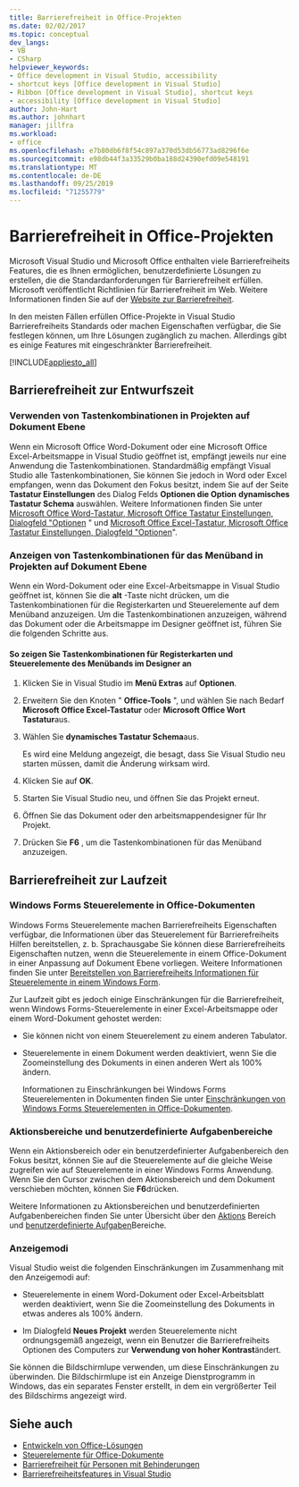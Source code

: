 ```yaml
---
title: Barrierefreiheit in Office-Projekten
ms.date: 02/02/2017
ms.topic: conceptual
dev_langs:
- VB
- CSharp
helpviewer_keywords:
- Office development in Visual Studio, accessibility
- shortcut keys [Office development in Visual Studio]
- Ribbon [Office development in Visual Studio], shortcut keys
- accessibility [Office development in Visual Studio]
author: John-Hart
ms.author: johnhart
manager: jillfra
ms.workload:
- office
ms.openlocfilehash: e7b80db6f8f54c897a370d53db56773ad8296f6e
ms.sourcegitcommit: e98db44f3a33529b0ba188d24390efd09e548191
ms.translationtype: MT
ms.contentlocale: de-DE
ms.lasthandoff: 09/25/2019
ms.locfileid: "71255779"
---
```

# <a name="accessibility-in-office-projects"></a>Barrierefreiheit in Office-Projekten

Microsoft Visual Studio und Microsoft Office enthalten viele Barrierefreiheits Features, die es Ihnen ermöglichen, benutzerdefinierte Lösungen zu erstellen, die die Standardanforderungen für Barrierefreiheit erfüllen. Microsoft veröffentlicht Richtlinien für Barrierefreiheit im Web. Weitere Informationen finden Sie auf der [Website zur Barrierefreiheit](http://go.microsoft.com/fwlink/?LinkID=37113).

In den meisten Fällen erfüllen Office-Projekte in Visual Studio Barrierefreiheits Standards oder machen Eigenschaften verfügbar, die Sie festlegen können, um Ihre Lösungen zugänglich zu machen. Allerdings gibt es einige Features mit eingeschränkter Barrierefreiheit.

[!INCLUDE[appliesto_all](../vsto/includes/appliesto-all-md.md)]

## <a name="accessibility-at-design-time"></a>Barrierefreiheit zur Entwurfszeit

### <a name="use-shortcut-keys-in-document-level-projects"></a>Verwenden von Tastenkombinationen in Projekten auf Dokument Ebene
 Wenn ein Microsoft Office Word-Dokument oder eine Microsoft Office Excel-Arbeitsmappe in Visual Studio geöffnet ist, empfängt jeweils nur eine Anwendung die Tastenkombinationen. Standardmäßig empfängt Visual Studio alle Tastenkombinationen, Sie können Sie jedoch in Word oder Excel empfangen, wenn das Dokument den Fokus besitzt, indem Sie auf der Seite **Tastatur Einstellungen** des Dialog Felds **Optionen die Option** **dynamisches Tastatur Schema** auswählen. Weitere Informationen finden Sie unter [Microsoft Office Word-Tastatur, Microsoft Office Tastatur Einstellungen, Dialogfeld "Optionen](../vsto/microsoft-office-word-keyboard-microsoft-office-keyboard-settings-options-dialog-box.md) " und [Microsoft Office Excel-Tastatur, Microsoft Office Tastatur Einstellungen, Dialogfeld "Optionen](../vsto/microsoft-office-excel-keyboard-microsoft-office-keyboard-settings-options-dialog-box.md)".

### <a name="display-shortcut-keys-for-the-ribbon-in-document-level-projects"></a>Anzeigen von Tastenkombinationen für das Menüband in Projekten auf Dokument Ebene
 Wenn ein Word-Dokument oder eine Excel-Arbeitsmappe in Visual Studio geöffnet ist, können Sie die **alt** -Taste nicht drücken, um die Tastenkombinationen für die Registerkarten und Steuerelemente auf dem Menüband anzuzeigen. Um die Tastenkombinationen anzuzeigen, während das Dokument oder die Arbeitsmappe im Designer geöffnet ist, führen Sie die folgenden Schritte aus.

#### <a name="to-view-shortcut-keys-for-ribbon-tabs-and-controls-in-the-designer"></a>So zeigen Sie Tastenkombinationen für Registerkarten und Steuerelemente des Menübands im Designer an

1. Klicken Sie in Visual Studio im **Menü Extras** auf **Optionen**.

2. Erweitern Sie den Knoten " **Office-Tools** ", und wählen Sie nach Bedarf **Microsoft Office Excel-Tastatur** oder **Microsoft Office Wort Tastatur**aus.

3. Wählen Sie **dynamisches Tastatur Schema**aus.

     Es wird eine Meldung angezeigt, die besagt, dass Sie Visual Studio neu starten müssen, damit die Änderung wirksam wird.

4. Klicken Sie auf **OK**.

5. Starten Sie Visual Studio neu, und öffnen Sie das Projekt erneut.

6. Öffnen Sie das Dokument oder den arbeitsmappendesigner für Ihr Projekt.

7. Drücken Sie **F6** , um die Tastenkombinationen für das Menüband anzuzeigen.

## <a name="accessibility-at-run-time"></a>Barrierefreiheit zur Laufzeit

### <a name="windows-forms-controls-on-office-documents"></a>Windows Forms Steuerelemente in Office-Dokumenten
 Windows Forms Steuerelemente machen Barrierefreiheits Eigenschaften verfügbar, die Informationen über das Steuerelement für Barrierefreiheits Hilfen bereitstellen, z. b. Sprachausgabe Sie können diese Barrierefreiheits Eigenschaften nutzen, wenn die Steuerelemente in einem Office-Dokument in einer Anpassung auf Dokument Ebene vorliegen. Weitere Informationen finden Sie unter [Bereitstellen von Barrierefreiheits Informationen für Steuerelemente in einem Windows Form](/dotnet/framework/winforms/controls/providing-accessibility-information-for-controls-on-a-windows-form).

 Zur Laufzeit gibt es jedoch einige Einschränkungen für die Barrierefreiheit, wenn Windows Forms-Steuerelemente in einer Excel-Arbeitsmappe oder einem Word-Dokument gehostet werden:

- Sie können nicht von einem Steuerelement zu einem anderen Tabulator.

- Steuerelemente in einem Dokument werden deaktiviert, wenn Sie die Zoomeinstellung des Dokuments in einen anderen Wert als 100% ändern.

  Informationen zu Einschränkungen bei Windows Forms Steuerelementen in Dokumenten finden Sie unter [Einschränkungen von Windows Forms Steuerelementen in Office-Dokumenten](../vsto/limitations-of-windows-forms-controls-on-office-documents.md).

### <a name="actions-panes-and-custom-task-panes"></a>Aktionsbereiche und benutzerdefinierte Aufgabenbereiche
 Wenn ein Aktionsbereich oder ein benutzerdefinierter Aufgabenbereich den Fokus besitzt, können Sie auf die Steuerelemente auf die gleiche Weise zugreifen wie auf Steuerelemente in einer Windows Forms Anwendung. Wenn Sie den Cursor zwischen dem Aktionsbereich und dem Dokument verschieben möchten, können Sie **F6**drücken.

 Weitere Informationen zu Aktionsbereichen und benutzerdefinierten Aufgabenbereichen finden Sie unter Übersicht über den [Aktions](../vsto/actions-pane-overview.md) Bereich und [benutzerdefinierte Aufgaben](../vsto/custom-task-panes.md)Bereiche.

### <a name="display-modes"></a>Anzeigemodi

Visual Studio weist die folgenden Einschränkungen im Zusammenhang mit den Anzeigemodi auf:

- Steuerelemente in einem Word-Dokument oder Excel-Arbeitsblatt werden deaktiviert, wenn Sie die Zoomeinstellung des Dokuments in etwas anderes als 100% ändern.

- Im Dialogfeld **Neues Projekt** werden Steuerelemente nicht ordnungsgemäß angezeigt, wenn ein Benutzer die Barrierefreiheits Optionen des Computers zur **Verwendung von hoher Kontrast**ändert.

Sie können die Bildschirmlupe verwenden, um diese Einschränkungen zu überwinden. Die Bildschirmlupe ist ein Anzeige Dienstprogramm in Windows, das ein separates Fenster erstellt, in dem ein vergrößerter Teil des Bildschirms angezeigt wird.

## <a name="see-also"></a>Siehe auch

- [Entwickeln von Office-Lösungen](../vsto/developing-office-solutions.md)
- [Steuerelemente für Office-Dokumente](../vsto/controls-on-office-documents.md)
- [Barrierefreiheit für Personen mit Behinderungen](../ide/reference/accessibility-for-people-with-disabilities.md)
- [Barrierefreiheitsfeatures in Visual Studio](../ide/reference/accessibility-features-of-visual-studio.md)